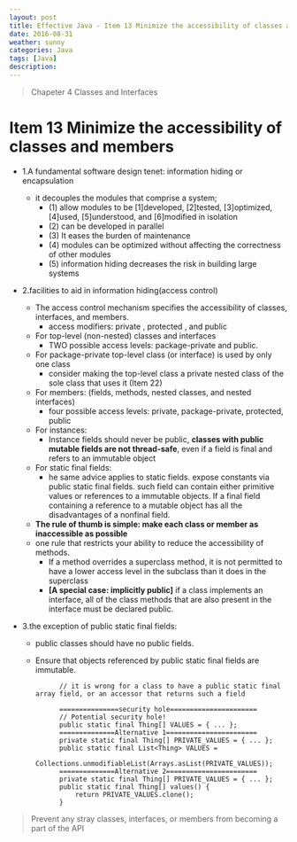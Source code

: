 ```yaml
---
layout: post
title: Effective Java - Item 13 Minimize the accessibility of classes and members
date: 2016-08-31
weather: sunny
categories: Java
tags: [Java]
description:
---
```


> Chapeter 4 Classes and Interfaces

# Item 13 Minimize the accessibility of classes and members

- 1.A fundamental software design tenet: information hiding or encapsulation
	- it decouples the modules that comprise a system; 
		- (1) allow modules to be [1]developed, [2]tested, [3]optimized, [4]used, [5]understood, and [6]modified in isolation
		- (2) can be developed in parallel 
		- (3) It eases the burden of maintenance
		- (4) modules can be optimized without affecting the correctness of other modules
		- (5) information hiding decreases the risk in building large systems
- 2.facilities to aid in information hiding(access control)
	- The access control mechanism specifies the accessibility of classes, interfaces, and members.
		- access modifiers: private , protected , and public
	- For top-level (non-nested) classes and interfaces
		- TWO possible access levels: package-private and public.
	- For package-private top-level class (or interface) is used by only one class
		- consider making the top-level class a private nested class of the sole class that uses it (Item 22)
	- For members: (fields, methods, nested classes, and nested interfaces)
		- four possible access levels: private, package-private, protected, public
	- For instances:
		- Instance fields should never be public, **classes with public mutable fields are not thread-safe**, even if a field is final and refers to an immutable object
	- For static final fields:
		- he same advice applies to static fields. expose constants via public static final fields. such field can contain either primitive values or references to a immutable objects. If a final field containing a reference to a mutable object has all the disadvantages of a nonfinal field.
	- **The rule of thumb is simple: make each class or member as inaccessible as possible**
	- one rule that restricts your ability to reduce the accessibility of methods.
		- If a method overrides a superclass method, it is not permitted to have a lower access level in the subclass than it does in the superclass
		- **[A special case: implicitly public]** if a class implements an interface, all of the class methods that are also present in the interface must be declared public.

- 3.the exception of public static final fields:
	- public classes should have no public fields.
	- Ensure that objects referenced by public static final fields are immutable.

				// it is wrong for a class to have a public static final array field, or an accessor that returns such a field

				===============security hole======================
				// Potential security hole!
				public static final Thing[] VALUES = { ... };
				==============Alternative 1=======================
				private static final Thing[] PRIVATE_VALUES = { ... };
				public static final List<Thing> VALUES =
					Collections.unmodifiableList(Arrays.asList(PRIVATE_VALUES));
				==============Alternative 2=======================
				private static final Thing[] PRIVATE_VALUES = { ... };
				public static final Thing[] values() {
					return PRIVATE_VALUES.clone();
				}

> Prevent any stray classes, interfaces, or members from becoming a part of the API







